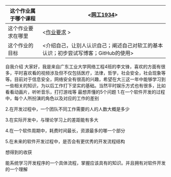 | 这个作业属于哪个课程 |<[网工1934](https://edu.cnblogs.com/campus/gdgy/networkengineering1934-Softwareengineering)>|
|----|----|
| 这个作业要求在哪里|<[作业要求](https://edu.cnblogs.com/campus/gdgy/networkengineering1934-Softwareengineering/homework/12136) >|
| 这个作业的目标 | <介绍自己，让别人认识自己；阐述自己对软工的基本认识；初步尝试写博客；GitHub的使用> |
自我介绍
大家好，我是来自广东工业大学网络工程4班的李文锋，喜欢的方面有很多，平时喜欢看的视频涉及但不仅包括医疗，法律，哲学，社会安全，社会现象等等。目前对于信息安全，网络安全有很高的兴趣，希望在大三这一年中能够学习到一些相关的知识，为以后工作打下坚实的基础。当然平时娱乐方式也有很多，比如看看动画片，听听音乐，打打游戏等
最想弄懂的5个问题
1.在一个软件开发的过程中，每个人所扮演的角色以及对应的工作的差别

2.在开发过程中，一个团队不同工作需要的人的人数大概是多少

3.在实际开发中，与理论学习上的差距能有多大

4.在一个软件周期中，耗费时间最长，资源最多的哪一个部分

5.在未来的软件开发过程中，是否会有更优秀的开发流程结构

想得到的收获

能系统学习开发程序的一个具体流程，掌握应该具有的知识。并且拥有对软件开发的一个理解



